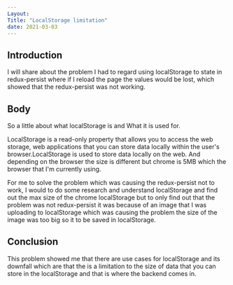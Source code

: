 ```yaml
---
Layout:
Title: "LocalStorage limitation"
date: 2021-03-03
---
```


## Introduction

I will share about the problem I had to regard using localStorage to state in redux-persist where if I reload the page the values would be lost, which showed that the redux-persist was not working.

## Body

So a little about what localStorage is and What it is used for.

LocalStorage is a read-only property that allows you to access the web storage, web applications that you can store data locally within the user's browser.LocalStorage is used to store data locally on the web. And depending on the browser the size is different but chrome is 5MB which the browser that I'm currently using.

For me to solve the problem which was causing the redux-persist not to work, I would to do some research and understand localStorage and find out the max size of the chrome localStorage but to only find out that the problem was not redux-persist it was because of an image that I was uploading to localStorage which was causing the problem the size of the image was too big so it to be saved in localStorage.

## Conclusion

This problem showed me that there are use cases for localStorage and its downfall which are that the is a limitation to the size of data that you can store in the localStorage and that is where the backend comes in.
